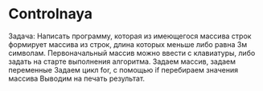 # Controlnaya
Задача: Написать программу, которая из имеющегося массива строк формирует массива из строк, длина которых меньше либо равна 3м символам. Первоначальный массив можно ввести с клавиатуры, либо задать на старте выполнения алгоритма.
Задаем массив, задаем переменные
Задаем цикл for, с помощью if перебираем значения массива
Выводим на печать результат.
